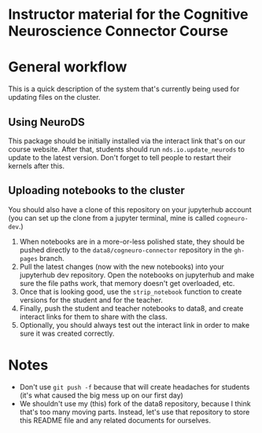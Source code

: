# Instructor material for the Cognitive Neuroscience Connector Course

# General workflow
This is a quick description of the system that's currently being used for updating files on the cluster.

## Using NeuroDS
This package should be initially installed via the interact link that's on our course website. After that, students should run `nds.io.update_neurods` to update to the latest version. Don't forget to tell people to restart their kernels after this.

## Uploading notebooks to the cluster
You should also have a clone of this repository on your jupyterhub account (you can set up the clone from a jupyter terminal, mine is called `cogneuro-dev`.)
1. When notebooks are in a more-or-less polished state, they should be pushed directly to the `data8/cogneuro-connector` repository in the `gh-pages` branch. 
1. Pull the latest changes (now with the new notebooks) into your jupyterhub dev repository. Open the notebooks on jupyterhub and make sure the file paths work, that memory doesn't get overloaded, etc.
1. Once that is looking good, use the `strip_notebook` function to create versions for the student and for the teacher. 
1. Finally, push the student and teacher notebooks to data8, and create interact links for them to share with the class.
1. Optionally, you should always test out the interact link in order to make sure it was created correctly.

# Notes
* Don't use `git push -f` because that will create headaches for students (it's what caused the big mess up on our first day)
* We shouldn't use my (this) fork of the data8 repository, because I think that's too many moving parts. Instead, let's use that repository to store this README file and any related documents for ourselves.
